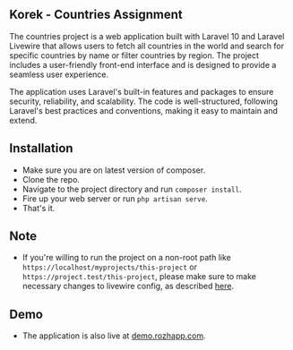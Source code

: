 ## Korek - Countries Assignment

The countries project is a web application built with Laravel 10 and Laravel Livewire that allows users to fetch all countries in the world and search for specific countries by name or filter countries by region. The project includes a user-friendly front-end interface and is designed to provide a seamless user experience.

The application uses Laravel's built-in features and packages to ensure security, reliability, and scalability. The code is well-structured, following Laravel's best practices and conventions, making it easy to maintain and extend.

## Installation

- Make sure you are on latest version of composer.
- Clone the repo.
- Navigate to the project directory and run `composer install`.
- Fire up your web server or run `php artisan serve`.
- That's it.

## Note
- If you're willing to run the project on a non-root path like `https://localhost/myprojects/this-project` or `https://project.test/this-project`, please make sure to make necessary changes to livewire config, as described <a href="https://laravel-livewire.com/docs/2.x/installation#configuring-the-asset-base-url">here</a>.

## Demo
 - The application is also live at <a href="demo.rozhapp.com">demo.rozhapp.com</a>.
